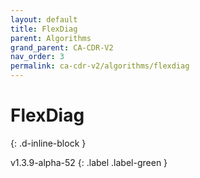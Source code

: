 ```yaml
---
layout: default
title: FlexDiag
parent: Algorithms
grand_parent: CA-CDR-V2
nav_order: 3
permalink: ca-cdr-v2/algorithms/flexdiag
---
```


# FlexDiag
{: .d-inline-block }

v1.3.9-alpha-52
{: .label .label-green }